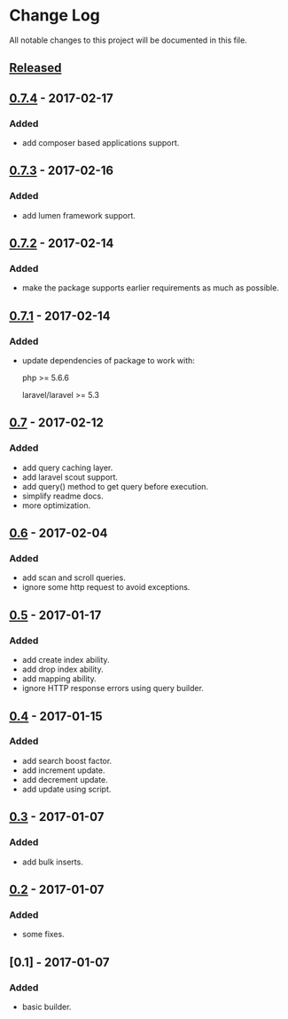 # Change Log
All notable changes to this project will be documented in this file.

## [Released]

## [0.7.4] - 2017-02-17
### Added
- add composer based applications support.

## [0.7.3] - 2017-02-16
### Added
- add lumen framework support.

## [0.7.2] - 2017-02-14
### Added
- make the package supports earlier requirements as much as possible.

## [0.7.1] - 2017-02-14
### Added
- update dependencies of package to work with:
  
  php >= 5.6.6
  
  laravel/laravel >= 5.3
  
## [0.7] - 2017-02-12
### Added
- add query caching layer.
- add laravel scout support.
- add query() method to get query before execution.
- simplify readme docs.
- more optimization.

## [0.6] - 2017-02-04
### Added
- add scan and scroll queries.
- ignore some http request to avoid exceptions.

## [0.5] - 2017-01-17
### Added
- add create index ability.
- add drop index ability.
- add mapping ability.
- ignore HTTP response errors using query builder.

## [0.4] - 2017-01-15
### Added
- add search boost factor.
- add increment update.
- add decrement update.
- add update using script.

## [0.3] - 2017-01-07
### Added
- add bulk inserts.

## [0.2] - 2017-01-07
### Added
- some fixes.

## [0.1] - 2017-01-07
### Added
- basic builder.


[Released]: https://github.com/basemkhirat/elasticsearch/compare/0.7.4...HEAD
[0.7.4]: https://github.com/basemkhirat/elasticsearch/compare/0.7.3...0.7.4
[0.7.3]: https://github.com/basemkhirat/elasticsearch/compare/0.7.2...0.7.3
[0.7.2]: https://github.com/basemkhirat/elasticsearch/compare/0.7.1...0.7.2
[0.7.1]: https://github.com/basemkhirat/elasticsearch/compare/0.7...0.7.1
[0.7]: https://github.com/basemkhirat/elasticsearch/compare/0.6...0.7
[0.6]: https://github.com/basemkhirat/elasticsearch/compare/0.5...0.6
[0.5]: https://github.com/basemkhirat/elasticsearch/compare/0.4...0.5
[0.4]: https://github.com/basemkhirat/elasticsearch/compare/0.3...0.4
[0.3]: https://github.com/basemkhirat/elasticsearch/compare/0.2...0.3
[0.2]: https://github.com/basemkhirat/elasticsearch/compare/0.1...0.2
